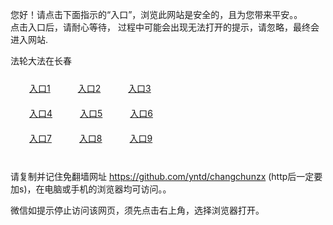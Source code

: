 您好！请点击下面指示的“入口”，浏览此网站是安全的，且为您带来平安。。 <br/>
点击入口后，请耐心等待， 过程中可能会出现无法打开的提示，请忽略，最终会进入网站. </br>

法轮大法在长春<br/>
<div style="padding:10px"><a style="margin:20px" target="_blank" href="https://d2ekfgwat4swxz.cloudfront.net/2Qpsp?wctkgbs" id="ccLink1" rel="nofollow">入口1</a> <a target="_blank" style="margin:20px" href="https://d1o5ez8fnjs3h2.cloudfront.net/2Qpsp?eydmwdqe" id="ccLink2" rel="nofollow">入口2</a> <a style="margin:20px" target="_blank" href="https://d20zl6x163o3ro.cloudfront.net/2Qpsp?xdhykfx" id="ccLink3" rel="nofollow">入口3</a></div>

<div style="padding:10px" ><a style="margin:20px" target="_blank" href="https://d2ekfgwat4swxz.cloudfront.net/2Qpsp?wctkgbs" id="ccLink4" rel="nofollow">入口4</a> <a style="margin:20px" href="https://d1o5ez8fnjs3h2.cloudfront.net/2Qpsp?eydmwdqe" target="_blank" id="ccLink5" rel="nofollow">入口5</a> <a style="margin:20px" href="https://d20zl6x163o3ro.cloudfront.net/2Qpsp?xdhykfx" target="_blank" id="ccLink6" rel="nofollow">入口6</a></div>

<div style="padding:10px"><a style="margin:20px" target="_blank" href="https://d2ekfgwat4swxz.cloudfront.net/2Qpsp?wctkgbs" id="ccLink7" rel="nofollow">入口7</a> <a style="margin:20px" href="https://d1o5ez8fnjs3h2.cloudfront.net/2Qpsp?eydmwdqe" target="_blank" id="ccLink8" rel="nofollow">入口8</a> <a style="margin:20px" target="_blank" href="https://d20zl6x163o3ro.cloudfront.net/2Qpsp?xdhykfx" id="ccLink9" rel="nofollow">入口9</a></div>

<br/>



请复制并记住免翻墙网址 https://github.com/yntd/changchunzx (http后一定要加s)，在电脑或手机的浏览器均可访问。。<br/>

微信如提示停止访问该网页，须先点击右上角，选择浏览器打开。
